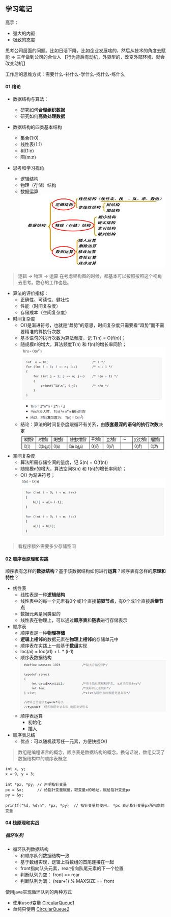 ## 学习笔记

高手：
- 强大的内驱
- 极致的态度

思考公司层面的问题。比如日活下降，比如企业发展啥的，然后从技术的角度去赋能  => 三年做到公司的合伙人
【行为背后有动机，外驱型的，改变外部环境，就会改变动机】

工作后的思维方式：需要什么-补什么-学什么-找什么-练什么

#### 01.绪论
- 数据结构与算法：
  - 研究如何**合理组织数据**
  - 研究如何**高效处理数据**

- 数据结构的四类基本结构
  - 集合(1:0)
  - 线性表(1:1)
  - 树(1:n)
  - 图(m:n)

- 思考和学习视角
  - 逻辑结构
  - 物理（存储）结构
  - 数据运算
![image](image/datastructure/思考和学习视角下的数据结构.png)

> 逻辑 -> 物理 -> 运算
> 在考虑架构图的时候，都基本可以按照按照这个视角去思考。数仓的工作也是。

- 算法的评价指标：
  - 正确性、可读性、健壮性
  - 性能（时间复杂度）
  - 存储成本（空间复杂度）
- 时间复杂度
  - O()是渐进符号，也就是“趋势”的意思，时间复杂度只需要看“趋势”而不需要精准的算执行次数
  - 基本语句的执行次数为算法频度，记 T(n) = O(f(n))；
  - 随规模n的增大，算法频度T(n) 和 f(n)的增长率同阶；
![image](image/datastructure/时间复杂度同阶.png)
  - 结论：算法的时间复杂度跟循环有关系，由**嵌套最深的语句的执行次数**决定
![image](image/datastructure/常见的时间复杂度.png)
- 空间复杂度
  - 算法所需存储空间的量度，记 S(n) = O(f(n))
  - 随规模n的增大，算法空间S(n) 和 f(n)的增长率同阶；
  - O() 为渐进符号；
![image](image/datastructure/空间复杂度示例.png)
> 看程序额外需要多少存储空间



#### 02.顺序表原理和实践
顺序表有怎样的**数据结构**？基于该数据结构如何进行**运算**？顺序表有怎样的**原理和特性**？

- 线性表
  - 线性表是一种**逻辑结构**
  - 线性表中的每一个元素有0个或1个直接**前驱节点**，有0个或1个直接**后继节点**
  - 数据元素是同类型的
  - 线性表在物理上，可以通过**顺序表**和**链表**进行存储表示
- 顺序表
  - 顺序表是一种**物理存储**
  - **逻辑上相邻**的数据元素在**物理上相邻**的存储单元中
  - 顺序表在实践上一般基于**数组**实现
  - loc(ai) = loc(a1) + L * (i-1)
  - 顺序表数据结构
![image](image/datastructure/顺序表数据结构.png)
  - 顺序表运算
    - 初始化
    - 插入
- 顺序表总结
  - 优点：可以随机读写任一元素，方便快捷O()
> 数组是编程语言的概念，顺序表是数据结构的概念。换句话说，数组实现了数据结构中的顺序表概念


```
int x, y;
x = 9, y = 3;

int *px, *py; // 声明指针变量
px = &x;      // 给指针变量赋值，取变量x的地址，赋给指针变量px
py = &y; 

printf("%d, %d\n", *px, *py)  // 指针变量的使用， *px 表示指针变量px所指向的变量

```

#### 04 栈原理和实战


##### 循环队列
- 循环队列数据结构
  - 和顺序队列数据结构一致
  - 基于数组实现，逻辑上将数组的首尾连接在一起
  - front指向队头元素，rear指向队尾元素的下一个位置
  - 判断队列为空： front == rear
  - 判断队列为满： (rear+1) % MAXSIZE == front


使用java实现循环队列的两种方式
- 使用used变量 [CircularQueue1](src/main/java/nn2/injava/CircularQueue1.java)
- 单纯只使用 [CircularQueue2](src/main/java/nn2/injava/CircularQueue2.java)